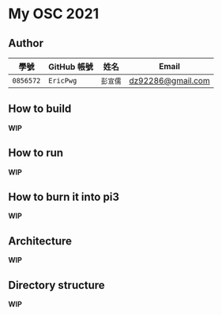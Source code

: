 # My OSC 2021

## Author

| 學號 | GitHub 帳號 | 姓名 | Email |
| --- | ----------- | --- | --- |
|`0856572`| `EricPwg` | `彭宣儒` | dz92286@gmail.com |

## How to build

**WIP**

## How to run

**WIP**

## How to burn it into pi3

**WIP**

## Architecture

**WIP**

## Directory structure

**WIP**
